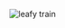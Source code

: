 ![leafy train](https://s726sas.storage.yandex.net/rdisk/61ec37d463cc19b3c5e79d66fe8453b9b82135512ec3f27e1b87817c4e8c22d9/5ff136ab/rWrGw1jWm9zdlHtFJwpGgx-4RdjSUB_VqiHQR9Mt0cBUxhTJKeo-1cELd1FYCz55QUaUlSUU-vORCY1dNfz1JA==?uid=96074466&filename=%237%20-%20leafy%20train.png&disposition=inline&hash=&limit=0&content_type=image%2Fpng&owner_uid=96074466&fsize=27383&hid=2e428838d7a9b15e4435ebd73ad371e2&media_type=image&tknv=v2&etag=43231b089b92c0ed87baf2db4be297b5&rtoken=3K7Y6IuOiTfb&force_default=yes&ycrid=na-206f3eb864aab7c15020b4a439324a3a-downloader20h&ts=5b7f6606ac0c0&s=e050aace17d6a86c8a85915099c1651c039fc631196d3975500ae03302ac5418&pb=U2FsdGVkX1_ie3xaOZefYpr1p2lUFXwJLtx15rx3d6AFt6-YwTD8JzKjlkkHggUA9DCnnooF4mJYeQkxlBC8HbOBXQA-JFk_ivHqGIGAxUg)